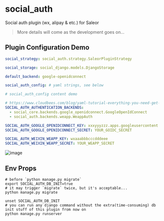 # social_auth
Social auth plugin (wx, alipay &amp; etc.) for Saleor
> More details will come as the development goes on...

## Plugin Configuration Demo

```yaml
social_strategy: social_auth.strategy.SaleorPluginStrategy

social_storage: social_django.models.DjangoStorage

default_backend: google-openidconnect

social_auth_config: # yaml strings, see below
```

```yaml
# social_auth_config content demo

# https://www.cloudbees.com/blog/yaml-tutorial-everything-you-need-get-started
SOCIAL_AUTH_AUTHENTICATION_BACKENDS:
  - social_core.backends.google_openidconnect.GoogleOpenIdConnect
  - social_auth.backends.weapp.WeappAuth

SOCIAL_AUTH_GOOGLE_OPENIDCONNECT_KEY: xxxyyyzzz.apps.googleusercontent.com
SOCIAL_AUTH_GOOGLE_OPENIDCONNECT_SECRET: YOUR_GOIDC_SECRET

SOCIAL_AUTH_WEIXIN_WEAPP_KEY: wxaaabbbcccdddeee
SOCIAL_AUTH_WEIXIN_WEAPP_SECRET: YOUR_WEAPP_SECRET
```

![image](https://user-images.githubusercontent.com/1177332/150488501-89138aad-191d-43ef-8435-69729736b2ce.png)

## Env Props

```shell
# before `python manage.py migrate` 
export SOCIAL_AUTH_DB_INIT=true
# it may trigger `migrate` twice, but it's acceptable...
python manage.py migrate

unset SOCIAL_AUTH_DB_INIT
# you can run any django command without the extra(time-consuming) db init stuff of this plugin from now on
python manage.py runserver
```